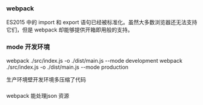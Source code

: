 ### webpack

ES2015 中的 import 和 export 语句已经被标准化。虽然大多数浏览器还无法支持它们，但是 webpack 却能够提供开箱即用般的支持。

### mode 开发环境

webpack ./src/index.js -o ./dist/main.js --mode development
webpack ./src/index.js -o ./dist/main.js --mode production

生产环境壁开发环境多压缩了代码

###

webpack 能处理json 资源
